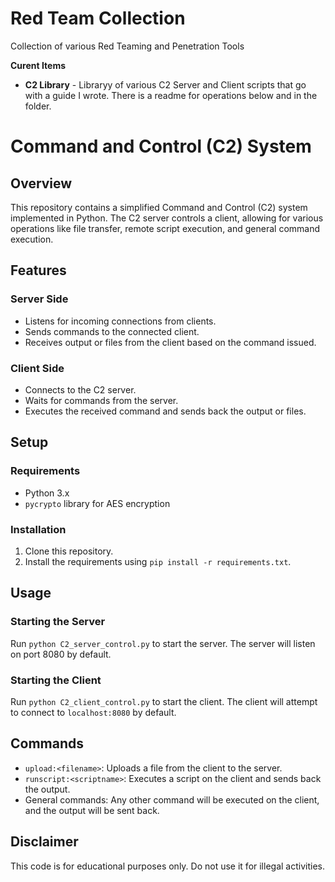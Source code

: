 # Red Team Collection
Collection of various Red Teaming and Penetration Tools

**Curent Items**

- **C2 Library** - Libraryy of various C2 Server and Client scripts that go with a guide I wrote. There is a readme for operations below and in the folder.



# Command and Control (C2) System

## Overview
This repository contains a simplified Command and Control (C2) system implemented in Python. The C2 server controls a client, allowing for various operations like file transfer, remote script execution, and general command execution.

## Features

### Server Side
- Listens for incoming connections from clients.
- Sends commands to the connected client.
- Receives output or files from the client based on the command issued.

### Client Side
- Connects to the C2 server.
- Waits for commands from the server.
- Executes the received command and sends back the output or files.

## Setup

### Requirements
- Python 3.x
- `pycrypto` library for AES encryption

### Installation
1. Clone this repository.
2. Install the requirements using `pip install -r requirements.txt`.

## Usage

### Starting the Server
Run `python C2_server_control.py` to start the server. The server will listen on port 8080 by default.

### Starting the Client
Run `python C2_client_control.py` to start the client. The client will attempt to connect to `localhost:8080` by default.

## Commands
- `upload:<filename>`: Uploads a file from the client to the server.
- `runscript:<scriptname>`: Executes a script on the client and sends back the output.
- General commands: Any other command will be executed on the client, and the output will be sent back.

## Disclaimer
This code is for educational purposes only. Do not use it for illegal activities.
